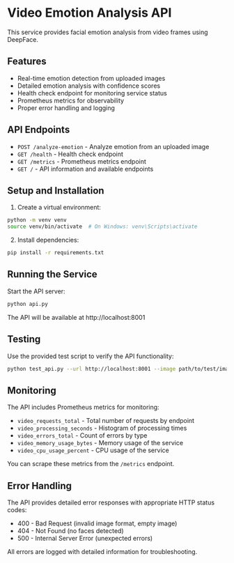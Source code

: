 # Video Emotion Analysis API

This service provides facial emotion analysis from video frames using DeepFace.

## Features

- Real-time emotion detection from uploaded images
- Detailed emotion analysis with confidence scores
- Health check endpoint for monitoring service status
- Prometheus metrics for observability
- Proper error handling and logging

## API Endpoints

- `POST /analyze-emotion` - Analyze emotion from an uploaded image
- `GET /health` - Health check endpoint
- `GET /metrics` - Prometheus metrics endpoint
- `GET /` - API information and available endpoints

## Setup and Installation

1. Create a virtual environment:
```bash
python -m venv venv
source venv/bin/activate  # On Windows: venv\Scripts\activate
```

2. Install dependencies:
```bash
pip install -r requirements.txt
```

## Running the Service

Start the API server:
```bash
python api.py
```

The API will be available at http://localhost:8001

## Testing

Use the provided test script to verify the API functionality:
```bash
python test_api.py --url http://localhost:8001 --image path/to/test/image.jpg
```

## Monitoring

The API includes Prometheus metrics for monitoring:

- `video_requests_total` - Total number of requests by endpoint
- `video_processing_seconds` - Histogram of processing times
- `video_errors_total` - Count of errors by type
- `video_memory_usage_bytes` - Memory usage of the service
- `video_cpu_usage_percent` - CPU usage of the service

You can scrape these metrics from the `/metrics` endpoint.

## Error Handling

The API provides detailed error responses with appropriate HTTP status codes:

- 400 - Bad Request (invalid image format, empty image)
- 404 - Not Found (no faces detected)
- 500 - Internal Server Error (unexpected errors)

All errors are logged with detailed information for troubleshooting. 